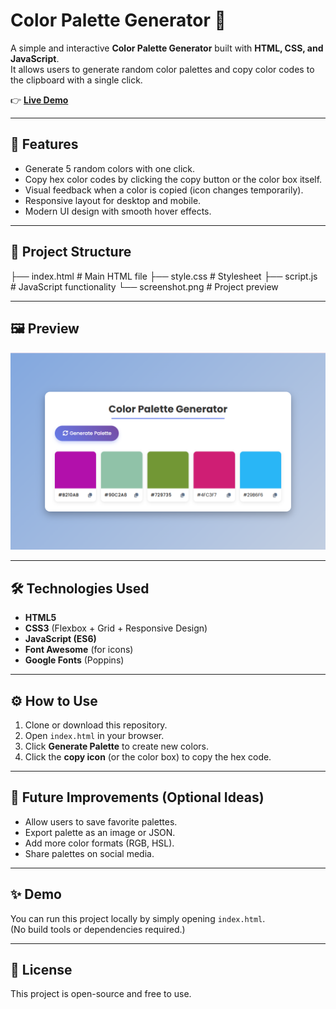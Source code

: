 # Color Palette Generator 🎨

A simple and interactive **Color Palette Generator** built with **HTML, CSS, and JavaScript**.  
It allows users to generate random color palettes and copy color codes to the clipboard with a single click.

👉 [**Live Demo**](https://laibatariq110.github.io/color-palette-generator/)

---

## 🚀 Features
- Generate 5 random colors with one click.
- Copy hex color codes by clicking the copy button or the color box itself.
- Visual feedback when a color is copied (icon changes temporarily).
- Responsive layout for desktop and mobile.
- Modern UI design with smooth hover effects.

---

## 📂 Project Structure
├── index.html # Main HTML file
├── style.css # Stylesheet
├── script.js # JavaScript functionality
└── screenshot.png # Project preview

---

## 🖼️ Preview
![App Screenshot](screenshot.png)

---

## 🛠️ Technologies Used
- **HTML5**
- **CSS3** (Flexbox + Grid + Responsive Design)
- **JavaScript (ES6)**
- **Font Awesome** (for icons)
- **Google Fonts** (Poppins)

---

## ⚙️ How to Use
1. Clone or download this repository.
2. Open `index.html` in your browser.
3. Click **Generate Palette** to create new colors.
4. Click the **copy icon** (or the color box) to copy the hex code.

---

## 📌 Future Improvements (Optional Ideas)
- Allow users to save favorite palettes.
- Export palette as an image or JSON.
- Add more color formats (RGB, HSL).
- Share palettes on social media.

---

## ✨ Demo
You can run this project locally by simply opening `index.html`.  
(No build tools or dependencies required.)

---

## 📄 License
This project is open-source and free to use.
